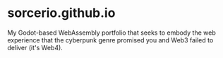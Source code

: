 # sorcerio.github.io
My Godot-based WebAssembly portfolio that seeks to embody the web experience that the cyberpunk genre promised you and Web3 failed to deliver (it's Web4).
